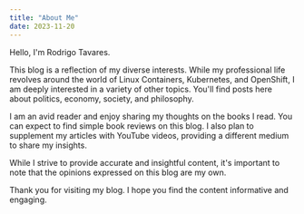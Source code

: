 ```yaml
---
title: "About Me"
date: 2023-11-20
---
```


Hello, I'm Rodrigo Tavares.

This blog is a reflection of my diverse interests. While my professional life revolves around the world of Linux Containers, Kubernetes, and OpenShift, I am deeply interested in a variety of other topics. You'll find posts here about politics, economy, society, and philosophy.

I am an avid reader and enjoy sharing my thoughts on the books I read. You can expect to find simple book reviews on this blog. I also plan to supplement my articles with YouTube videos, providing a different medium to share my insights.

While I strive to provide accurate and insightful content, it's important to note that the opinions expressed on this blog are my own.

Thank you for visiting my blog. I hope you find the content informative and engaging.